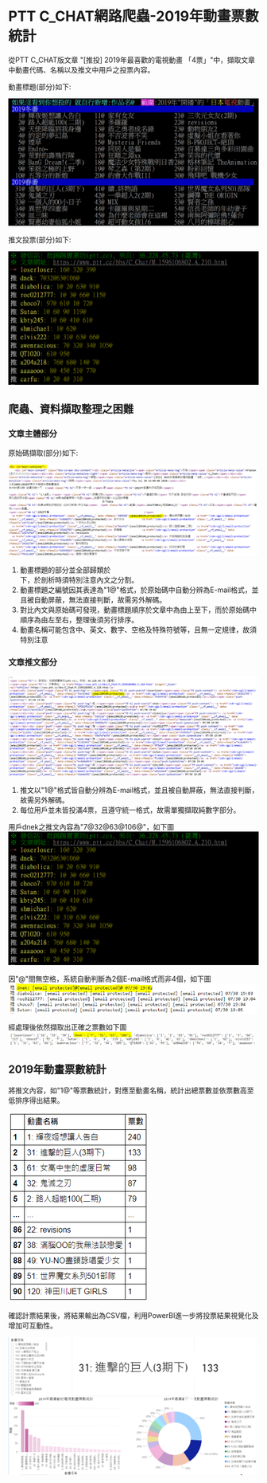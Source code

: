 # PTT C_CHAT網路爬蟲-2019年動畫票數統計
從PTT C_CHAT版文章 "[推投] 2019年最喜歡的電視動畫 「4票」"中，擷取文章中動畫代碼、名稱以及推文中用戶之投票內容。

動畫標題(部分)如下:

![cchat1](/readme/PTT_CCHAT動畫標題.PNG)

推文投票(部分)如下:

![cchat2](/readme/PTT_CCHAT推文投票.PNG)

## 爬蟲、資料擷取整理之困難
### 文章**主體**部分


原始碼擷取(部分)如下:

![cchat3](/readme/文章主體原始碼.PNG)

1. 動畫標題的部分並全部歸類於<div id="main-container">下，於剖析時須特別注意內文之分割。
2. 動畫標題之編號因其表達為"1@"格式，於原始碼中自動分辨為E-mail格式，並且被自動屏蔽，無法直接判斷，故需另外解碼。
3. 對比內文與原始碼可發現，動畫標題順序於文章中為由上至下，而於原始碼中順序為由左至右，整理後須另行排序。
4. 動畫名稱可能包含中、英文、數字、空格及特殊符號等，且無一定規律，故須特別注意

  

### 文章**推文**部分

![cchat4](/readme/文章推文原始碼.PNG)

1. 推文以"1@"格式皆自動分辨為E-mail格式，並且被自動屏蔽，無法直接判斷，故需另外解碼。
2. 每位用戶並未皆投滿4票，且遵守統一格式，故需單獨擷取純數字部分。

  用戶dnek之推文內容為"7@32@63@106@"，如下圖
  ![cchat2](/readme/PTT_CCHAT推文投票.PNG)
  
  因"@"間無空格，系統自動判斷為2個E-mail格式而非4個，如下圖
  ![cchat5](/readme/dnek_email_protect.PNG)
  
  經處理後依然擷取出正確之票數如下圖
  ![cchat6](/readme/dnek_extract.PNG)
  
## 2019年動畫票數統計
將推文內容，如"1@"等票數統計，對應至動畫名稱，統計出總票數並依票數高至低排序得出結果。

 ![cchat7](/readme/PTT_CCHAT推文投票結果.PNG)
 
確認計票結果後，將結果輸出為CSV檔，利用PowerBI進一步將投票結果視覺化及增加可互動性。

 ![cchat](/readme/C_CHAT票數視覺化.PNG)
